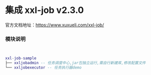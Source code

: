 # 集成 xxl-job v2.3.0

官方文档地址：https://www.xuxueli.com/xxl-job/


### 模块说明

```lua


xxl-job-sample
├── xxljobadmin -- 任务调度中心,jar包独立运行,需自行新建库,修改配置文件
└── xxljobexecutor -- 任务执行器demo


